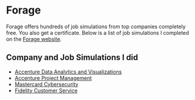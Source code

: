 # Forage

Forage offers hundreds of job simulations from top companies completely free. You also get a certificate. Below is a list of job simulations I completed on the [Forage website](https://www.theforage.com/?ref=t65mQjTiqLGGrGJKP). 



## Company and Job Simulations I did

- [Accenture Data Analytics and Visualizations](https://forage-uploads-prod.s3.amazonaws.com/completion-certificates/Accenture%20North%20America/hzmoNKtzvAzXsEqx8_Accenture%20North%20America_t65mQjTiqLGGrGJKP_1720462111581_completion_certificate.pdf)
- [Accenture Project Management](https://forage-uploads-prod.s3.amazonaws.com/completion-certificates/Accenture%20North%20America/tHFz7Bfjmh35DXQv6_Accenture%20North%20America_t65mQjTiqLGGrGJKP_1722119846681_completion_certificate.pdf)
- [Mastercard Cybersecurity](https://forage-uploads-prod.s3.amazonaws.com/completion-certificates/mastercard/vcKAB5yYAgvemepGQ_Mastercard_t65mQjTiqLGGrGJKP_1720051878983_completion_certificate.pdf)
- [Fidelity Customer Service](https://forage-uploads-prod.s3.amazonaws.com/completion-certificates/Fidelity%20Investments/mjBDAH6fdSc5BHBKu_Fidelity%20Investments_t65mQjTiqLGGrGJKP_1722366635327_completion_certificate.pdf)
